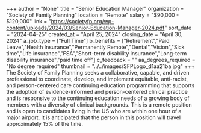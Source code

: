 +++
author = "None"
title = "Senior Education Manager"
organization = "Society of Family Planning"
location = "Remote"
salary = "$90,000 - $120,000"
link = "https://societyfp.org/wp-content/uploads/2024/03/Senior-Education-Manager-2024.pdf"
sort_date = "2024-04-25"
created_at = "April 25, 2024"
closing_date = "April 30, 2024"
a_job_type = ["Full Time"]
b_benefits = ["Retirement","Paid Leave","Health Insurance","Permanently Remote","Dental","Vision","Sick time","Life insurance","FSA","Short-term disability insurance","Long-term disability insurance","paid time off"]
c_feedback = ""
aa_degrees_required = "No degree required"
thumbnail = "../../images/SFPLogo_d1aa21ba.jpg"
+++
The Society of Family Planning seeks a collaborative, capable, and driven professional to coordinate, develop, and implement equitable, anti-racist, and person-centered care continuing education programming that supports the adoption of evidence-informed and person-centered clinical practice and is responsive to the continuing education needs of a growing body of members with a diversity of clinical backgrounds. This is a remote position and is open to candidates living in the US who are within one hour of a major airport. It is anticipated that the person in this position will travel approximately 15% of the time.